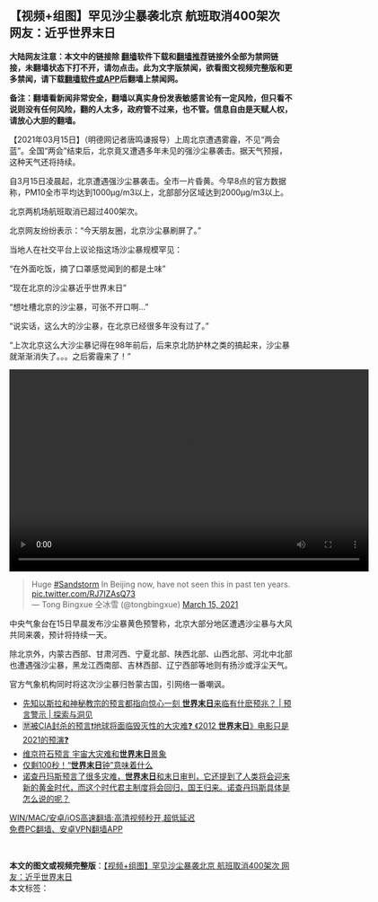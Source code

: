  <h2>【视频+组图】罕见沙尘暴袭北京 航班取消400架次 网友：近乎世界末日</h2> <p class="notice"><b>大陆网友注意：本文中的链接除 <a href="https://github.com/bannedbook/fanqiang" >翻墙</a>软件下载和<a href="https://github.com/killgcd/justmysocks/blob/master/README.md">翻墙推荐</a>链接外全部为禁网链接，未翻墙状态下打不开，请勿点击。此为文字版禁闻，欲看图文视频完整版和更多禁闻，请下载<a href="https://github.com/bannedbook/fanqiang">翻墙软件或APP</a>后翻墙上禁闻网。</p><p>备注：翻墙看新闻非常安全，翻墙以真实身份发表敏感言论有一定风险，但只看不说则没有任何风险，翻的人太多，政府管不过来，也不管。信息自由是天赋人权，请放心大胆的翻墙。</b></p>  <div class="entry"> <p>              <a href="https://i1.wp.com/upload-images-bucket-v64rleca837do.s3.eu-west-1.amazonaws.com/wp-content/uploads/2021/03/15033549/EwfShYzVcAI1ffK.jpg?fit=1308%2C981&#038;ssl=1" data-caption=""></a>                            </p> <p>【2021年03月15日】（明德网记者唐鸣谦报导）上周北京遭遇雾霾，不见“两会蓝”。全国“两会”结束后，北京竟又遭遇多年未见的强沙尘暴袭击。据天气预报，这种天气还将持续。</p> <p>自3月15日凌晨起，北京遭遇强沙尘暴袭击。全市一片昏黄。今早8点的官方数据称，PM10全市平均达到1000μg/m3以上，北部部分区域达到2000μg/m3以上。</p> <p>北京两机场航班取消已超过400架次。</p>  <p>北京网友纷纷表示：“今天朋友圈，北京沙尘暴刷屏了。”</p> <p>当地人在社交平台上议论指这场沙尘暴规模罕见：</p> <p>“在外面吃饭，摘了口罩感觉闻到的都是土味”</p> <p>“现在北京的沙尘暴近乎世界末日”</p>  <p>“想吐槽北京的沙尘暴，可张不开口啊…”</p> <p>“说实话，这么大的沙尘暴，在北京已经很多年没有过了。”</p> <p>“上次北京这么大沙尘暴记得在98年前后，后来京北防护林之类的搞起来，沙尘暴就渐渐消失了。。。之后雾霾来了！”</p> <p></p>  <p>  <video class="wp-video-shortcode" id="video-28629-1" width="640" height="360" preload="metadata" controls="controls"><source type="video/mp4" src="https://upload-images-bucket-v64rleca837do.s3.eu-west-1.amazonaws.com/wp-content/uploads/2021/03/15033703/%E5%8C%97%E4%BA%AC%E4%BB%8A%E5%A4%A9%E7%9A%84%E6%B2%99%E5%B0%98%E6%9A%B4.mp4?_=1"/><a href="https://upload-images-bucket-v64rleca837do.s3.eu-west-1.amazonaws.com/wp-content/uploads/2021/03/15033703/%E5%8C%97%E4%BA%AC%E4%BB%8A%E5%A4%A9%E7%9A%84%E6%B2%99%E5%B0%98%E6%9A%B4.mp4">https://upload-images-bucket-v64rleca837do.s3.eu-west-1.amazonaws.com/wp-content/uploads/2021/03/15033703/%E5%8C%97%E4%BA%AC%E4%BB%8A%E5%A4%A9%E7%9A%84%E6%B2%99%E5%B0%98%E6%9A%B4.mp4</a></video> </p> <blockquote class="twitter-tweet" data-width="550" data-dnt="true"> Huge <a href="https://twitter.com/hashtag/Sandstorm?src=hash&amp;ref_src=twsrc%5Etfw">#Sandstorm</a> In Beijing now, have not seen this in past ten years. <a href="https://t.co/RJ7IZAsQ73">pic.twitter.com/RJ7IZAsQ73</a><br/> &mdash; Tong Bingxue 仝冰雪 (@tongbingxue) <a href="https://twitter.com/tongbingxue/status/1371262414461706240?ref_src=twsrc%5Etfw">March 15, 2021</a><br/> </blockquote> <p>中央气象台在15日早晨发布沙尘暴黄色预警称，北京大部分地区遭遇沙尘暴与大风共同来袭，预计将持续一天。</p> <p>除北京外，内蒙古西部、甘肃河西、宁夏北部、陕西北部、山西北部、河北中北部也遭遇强沙尘暴，黑龙江西南部、吉林西部、辽宁西部等地则有扬沙或浮尘天气。</p> <p>官方气象机构同时将这次沙尘暴归咎蒙古国，引网络一番嘲讽。</p>  <ul class='op-related-articles' title='相关阅读'> <li><a href='https://www.bannedbook.org/bnews/bblog/20210225/1493356.html' target='_blank'>先知以斯拉和神秘教宗的预言都指向惊心一刻 <b>世界末日</b>来临有什麽预兆？ | 预言警示 | 探索与洞见</a></li> <li><a href='https://www.bannedbook.org/bnews/comments/20210220/1490577.html' target='_blank'>🈲被CIA封杀的预言❗地球将面临毁灭性的大灾难❓ 《2012 <b>世界末日</b>》电影只是2021的预演❓</a></li> <li><a href='https://www.bannedbook.org/bnews/cnnews/20210210/1484935.html' target='_blank'>维京符石预言 宇宙大灾难和<b>世界末日</b>景象</a></li> <li><a href='https://www.bannedbook.org/bnews/cnnews/20210207/1483093.html' target='_blank'>仅剩100秒！“<b>世界末日</b>钟”意味着什么</a></li> <li><a href='https://www.bannedbook.org/bnews/bannedvideo/20210205/1481780.html' target='_blank'>诺查丹玛斯预言了很多灾难，<b>世界末日</b>和末日审判，它还提到了人类将会迎来新的黄金时代，而这个时代君主制度将会回归，国王归来。诺查丹玛斯具体是怎么说的呢？</a></li> </ul> <p class="texttj"> <a href="https://github.com/bannedbook/fanqiang/wiki/V2ray%E6%9C%BA%E5%9C%BA" target="_blank">WIN/MAC/安卓/iOS高速翻墙:高清视频秒开,超低延迟</a><br/> <a href="https://github.com/bannedbook/fanqiang/wiki/%E7%A6%81%E9%97%BB%E7%BD%91%E5%AE%89%E5%8D%93%E7%BF%BB%E5%A2%99%E6%96%B0%E9%97%BBAPP" target="_blank">免费PC翻墙、安卓VPN翻墙APP</a></p><p>&nbsp;</p><a name='sharetosocial'></a>       <div><b>本文的图文或视频完整版</b>：<a href='https://www.bannedbook.org/bnews/comments/20210315/1505230.html'>【视频+组图】罕见沙尘暴袭北京 航班取消400架次 网友：近乎世界末日</a></div>  </div><!--END ENTRY--> <div class="postfooter"> <div>本文标签：</div>  </div><!--END POSTFOOTER--> 